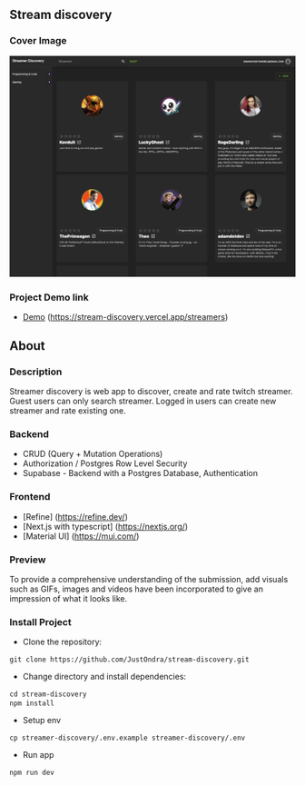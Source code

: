 ## Stream discovery

### Cover Image

[![cover-image](./assets/app.png)]()

### Project Demo link

- [Demo](https://stream-discovery.vercel.app/streamers)
  (https://stream-discovery.vercel.app/streamers)

## About

### Description

Streamer discovery is web app to discover, create and rate twitch streamer. Guest users can only search streamer.
Logged in users can create new streamer and rate existing one.

### Backend

- CRUD (Query + Mutation Operations)
- Authorization / Postgres Row Level Security
- Supabase - Backend with a Postgres Database, Authentication

### Frontend

- [Refine] (https://refine.dev/)
- [Next.js with typescript] (https://nextjs.org/)
- [Material UI] (https://mui.com/)

### Preview

To provide a comprehensive understanding of the submission, add visuals such as GIFs, images and videos have been incorporated to give an impression of what it looks like.

### Install Project

- Clone the repository:

```
git clone https://github.com/JustOndra/stream-discovery.git
```

- Change directory and install dependencies:

```
cd stream-discovery
npm install
```

- Setup env

```
cp streamer-discovery/.env.example streamer-discovery/.env
```

- Run app

```
npm run dev
```
